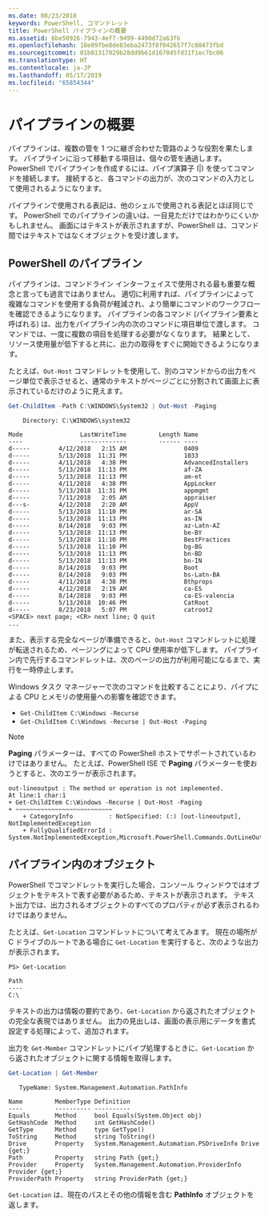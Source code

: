 ```yaml
---
ms.date: 08/23/2018
keywords: PowerShell, コマンドレット
title: PowerShell パイプラインの概要
ms.assetid: 6be50926-7943-4ef7-9499-4490d72a63fb
ms.openlocfilehash: 10e09fbe8de83eba2473f8f042657f7c80473fbd
ms.sourcegitcommit: 01b81317029b28dd9b61d167045fd31f1ec7bc06
ms.translationtype: HT
ms.contentlocale: ja-JP
ms.lasthandoff: 05/17/2019
ms.locfileid: "65854344"
---
```

# <a name="understanding-pipelines"></a>パイプラインの概要

パイプラインは、複数の管を 1 つに継ぎ合わせた管路のような役割を果たします。 パイプラインに沿って移動する項目は、個々の管を通過します。 PowerShell でパイプラインを作成するには、パイプ演算子 (|) を使ってコマンドを接続します。 接続すると、各コマンドの出力が、次のコマンドの入力として使用されるようになります。

パイプラインで使用される表記は、他のシェルで使用される表記とほぼ同じです。 PowerShell でのパイプラインの違いは、一目見ただけではわかりにくいかもしれません。 画面にはテキストが表示されますが、PowerShell は、コマンド間ではテキストではなくオブジェクトを受け渡します。

## <a name="the-powershell-pipeline"></a>PowerShell のパイプライン

パイプラインは、コマンドライン インターフェイスで使用される最も重要な概念と言っても過言ではありません。 適切に利用すれば、パイプラインによって複雑なコマンドを使用する負荷が軽減され、より簡単にコマンドのワークフローを確認できるようになります。 パイプラインの各コマンド (パイプライン要素と呼ばれる) は、出力をパイプライン内の次のコマンドに項目単位で渡します。 コマンドでは、一度に複数の項目を処理する必要がなくなります。 結果として、リソース使用量が低下すると共に、出力の取得をすぐに開始できるようになります。

たとえば、`Out-Host` コマンドレットを使用して、別のコマンドからの出力をページ単位で表示させると、通常のテキストがページごとに分割されて画面上に表示されているだけのように見えます。

```powershell
Get-ChildItem -Path C:\WINDOWS\System32 | Out-Host -Paging
```

```Output
    Directory: C:\WINDOWS\system32

Mode                LastWriteTime         Length Name
----                -------------         ------ ----
d-----        4/12/2018   2:15 AM                0409
d-----        5/13/2018  11:31 PM                1033
d-----        4/11/2018   4:38 PM                AdvancedInstallers
d-----        5/13/2018  11:13 PM                af-ZA
d-----        5/13/2018  11:13 PM                am-et
d-----        4/11/2018   4:38 PM                AppLocker
d-----        5/13/2018  11:31 PM                appmgmt
d-----        7/11/2018   2:05 AM                appraiser
d---s-        4/12/2018   2:20 AM                AppV
d-----        5/13/2018  11:10 PM                ar-SA
d-----        5/13/2018  11:13 PM                as-IN
d-----        8/14/2018   9:03 PM                az-Latn-AZ
d-----        5/13/2018  11:13 PM                be-BY
d-----        5/13/2018  11:10 PM                BestPractices
d-----        5/13/2018  11:10 PM                bg-BG
d-----        5/13/2018  11:13 PM                bn-BD
d-----        5/13/2018  11:13 PM                bn-IN
d-----        8/14/2018   9:03 PM                Boot
d-----        8/14/2018   9:03 PM                bs-Latn-BA
d-----        4/11/2018   4:38 PM                Bthprops
d-----        4/12/2018   2:19 AM                ca-ES
d-----        8/14/2018   9:03 PM                ca-ES-valencia
d-----        5/13/2018  10:46 PM                CatRoot
d-----        8/23/2018   5:07 PM                catroot2
<SPACE> next page; <CR> next line; Q quit
...
```

また、表示する完全なページが準備できると、`Out-Host` コマンドレットに処理が転送されるため、ページングによって CPU 使用率が低下します。 パイプライン内で先行するコマンドレットは、次のページの出力が利用可能になるまで、実行を一時停止します。

Windows タスク マネージャーで次のコマンドを比較することにより、パイプによる CPU とメモリの使用量への影響を確認できます。

- `Get-ChildItem C:\Windows -Recurse`
- `Get-ChildItem C:\Windows -Recurse | Out-Host -Paging`

> [!NOTE]
> **Paging** パラメーターは、すべての PowerShell ホストでサポートされているわけではありません。 たとえば、PowerShell ISE で **Paging** パラメーターを使おうとすると、次のエラーが表示されます。
>
> ```Output
> out-lineoutput : The method or operation is not implemented.
> At line:1 char:1
> + Get-ChildItem C:\Windows -Recurse | Out-Host -Paging
> + ~~~~~~~~~~~~~~~~~~~~~~~~~~~
>     + CategoryInfo          : NotSpecified: (:) [out-lineoutput], NotImplementedException
>     + FullyQualifiedErrorId : System.NotImplementedException,Microsoft.PowerShell.Commands.OutLineOutputCommand
> ```

## <a name="objects-in-the-pipeline"></a>パイプライン内のオブジェクト

PowerShell でコマンドレットを実行した場合、コンソール ウィンドウではオブジェクトをテキストで表す必要があるため、テキストが表示されます。 テキスト出力では、出力されるオブジェクトのすべてのプロパティが必ず表示されるわけではありません。

たとえば、`Get-Location` コマンドレットについて考えてみます。 現在の場所が C ドライブのルートである場合に `Get-Location` を実行すると、次のような出力が表示されます。

```
PS> Get-Location

Path
----
C:\
```

テキストの出力は情報の要約であり、`Get-Location` から返されたオブジェクトの完全な表現ではありません。 出力の見出しは、画面の表示用にデータを書式設定する処理によって、追加されます。

出力を `Get-Member` コマンドレットにパイプ処理するときに、`Get-Location` から返されたオブジェクトに関する情報を取得します。

```powershell
Get-Location | Get-Member
```

```Output
   TypeName: System.Management.Automation.PathInfo

Name         MemberType Definition
----         ---------- ----------
Equals       Method     bool Equals(System.Object obj)
GetHashCode  Method     int GetHashCode()
GetType      Method     type GetType()
ToString     Method     string ToString()
Drive        Property   System.Management.Automation.PSDriveInfo Drive {get;}
Path         Property   string Path {get;}
Provider     Property   System.Management.Automation.ProviderInfo Provider {get;}
ProviderPath Property   string ProviderPath {get;}
```

`Get-Location` は、現在のパスとその他の情報を含む **PathInfo** オブジェクトを返します。
